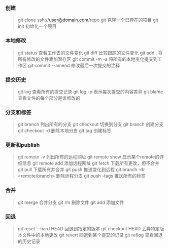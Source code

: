 ### 创建
> git clone ssh://user@domain.com/repo.git  克隆一个已存在的项目
  git init  初始化一个项目

### 本地修改
> git status 查看工作去的文件变化
  git diff 比较跟踪的文件变化
  git add . 将所有修改的文件添加暂存区
  git commit -m -a 将所有的本地变化提交到工作区
  git commit --amend 修改最后一次提交的注释

### 提交历史
> git log 查看所有的提交记录
  git log -p <file> 表示每次提交的内容差异
  git blame <file> 查看文件的每个部分是谁修改的

### 分支和标签
> git branch 列出所有的分支
  git checkout <branchname> 切换到分支
  git branch <branchname> 创建分支
  git checkout -d <branchname> 删除本地分支
  git tag <tagname> 创建标签

### 更新和publish
> git remote -v 列出所有的远程网址
  git remote show <remote> 显示某个remote的详细信息
  git remote add <shortname> <url> 添加远程网址
  git fetch <remote> 下载所有更改，但不合并
  git pull <remote> <branch> 下载所有并合并
  git push <remote> <branch> 推送变化到远程
  git branch -dr <remote/branch> 删除远程分支
  git push -tags 推送所有的标签

### 合并
> git merge <branch> 合并分支
  git rm <file> 删除文件
  git add <file> 添加文件

### 回退
> git reset --hard HEAD 回退到指定的版本
  git checkout HEAD <file> 丢弃特定版本文件中的本地更改
  git revert <commitid> 回退到某个提交的记录
  git reflog 查看回退的历史记录
